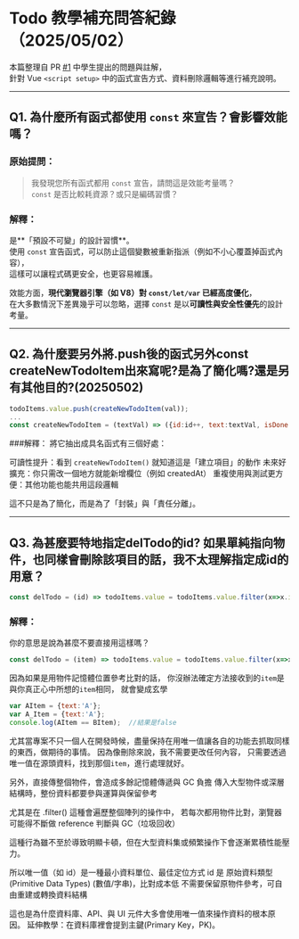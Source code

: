 # Todo 教學補充問答紀錄（2025/05/02）

本篇整理自 PR [#1](https://github.com/ivesho/vue-tips-sharing/pull/1) 中學生提出的問題與註解，  
針對 Vue `<script setup>` 中的函式宣告方式、資料刪除邏輯等進行補充說明。

---

## Q1. 為什麼所有函式都使用 `const` 來宣告？會影響效能嗎？

### 原始提問：
> 我發現您所有函式都用 `const` 宣告，請問這是效能考量嗎？  
> `const` 是否比較耗資源？或只是編碼習慣？

### 解釋：

是**「預設不可變」的設計習慣**。  
使用 `const` 宣告函式，可以防止這個變數被重新指派（例如不小心覆蓋掉函式內容），  
這樣可以讓程式碼更安全，也更容易維護。

效能方面，**現代瀏覽器引擎（如 V8）對 `const/let/var` 已經高度優化**，  
在大多數情況下差異幾乎可以忽略，選擇 `const` 是以**可讀性與安全性優先**的設計考量。

---

## Q2. 為什麼要另外將.push後的函式另外const createNewTodoItem出來寫呢?是為了簡化嗎?還是另有其他目的?(20250502)
```js
todoItems.value.push(createNewTodoItem(val));
...
const createNewTodoItem = (textVal) => ({id:id++, text:textVal, isDone:false});
```

###解釋：
將它抽出成具名函式有三個好處：

可讀性提升：看到 `createNewTodoItem()` 就知道這是「建立項目」的動作
未來好擴充：你只需改一個地方就能新增欄位（例如 createdAt）
重複使用與測試更方便：其他功能也能共用這段邏輯

這不只是為了簡化，而是為了「封裝」與「責任分離」。

---

## Q3. 為甚麼要特地指定delTodo的id? 如果單純指向物件，也同樣會刪除該項目的話，我不太理解指定成id的用意？
```js
const delTodo = (id) => todoItems.value = todoItems.value.filter(x=>x.id != id);
```

### 解釋：

你的意思是說為甚麼不要直接用這樣嗎？
```js
const delTodo = (item) => todoItems.value = todoItems.value.filter(x=>x != item);
```

因為如果是用物件記憶體位置參考比對的話，
你沒辦法確定方法接收到的`item`是與你真正心中所想的`item`相同，
就會變成玄學
```js
var AItem = {text:'A'};
var A_Item = {text:'A'};
console.log(AItem == BItem);  //結果是false
```
尤其當專案不只一個人在開發時候，盡量保持在用唯一值讓各自的功能去抓取同樣的東西，做期待的事情。
因為像刪除來說，我不需要更改任何內容，
只需要透過唯一值在源頭資料，找到那個`item`，進行處理就好。

另外，直接傳整個物件，會造成多餘記憶體傳遞與 GC 負擔
傳入大型物件或深層結構時，整份資料都要參與運算與保留參考

尤其是在 .filter() 這種會遍歷整個陣列的操作中，
若每次都用物件比對，瀏覽器可能得不斷做 reference 判斷與 GC（垃圾回收）

這種行為雖不至於導致明顯卡頓，但在大型資料集或頻繁操作下會逐漸累積性能壓力。

所以唯一值（如 id）是一種最小資料單位、最佳定位方式
id 是 原始資料類型(Primitive Data Types) (數值/字串)，比對成本低
不需要保留原物件參考，可自由重建或轉換資料結構

這也是為什麼資料庫、API、與 UI 元件大多會使用唯一值來操作資料的根本原因。
延伸教學：在資料庫裡會提到主鍵(Primary Key，PK)。
